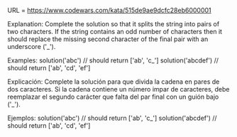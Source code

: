 URL = https://www.codewars.com/kata/515de9ae9dcfc28eb6000001

Explanation:
Complete the solution so that it splits the string into pairs of two characters.
If the string contains an odd number of characters then it should replace the missing second character of the final pair with an underscore ('_').

Examples:
solution('abc') // should return ['ab', 'c_']
solution('abcdef') // should return ['ab', 'cd', 'ef']

Explicación:
Complete la solución para que divida la cadena en pares de dos caracteres.
Si la cadena contiene un número impar de caracteres, debe reemplazar el segundo carácter que falta del par final con un guión bajo ('_').

Ejemplos:
solution('abc') // should return ['ab', 'c_']
solution('abcdef') // should return ['ab', 'cd', 'ef']
